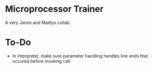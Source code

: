 # Microprocessor Trainer
A very Jamie and Maëlys collab.

# To-Do
* In interpreter, make sure parameter handling handles line ends that occured before invoking call.
